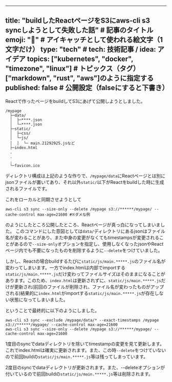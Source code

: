 
---
title: "buildしたReactページをS3にaws-cli s3 syncしようとして失敗した話" # 記事のタイトル
emoji: "🐻" # アイキャッチとして使われる絵文字（1文字だけ）
type: "tech" # tech: 技術記事 / idea: アイデア
topics: ["kubernetes", "docker", "timezone", "linux"] # トピックス（タグ）["markdown", "rust", "aws"]のように指定する
published: false # 公開設定（falseにすると下書き）
---

Reactで作ったページをbuildしてS3にあげて公開しようとしました。

```
/mypage
  ├─data/
  │  ├─****.json
  │  └─****.json
  ├─static/
  │  ├─css/
  │  └─js/
  │  │  └─ main.21292925.jsなど
  ├─index.html
  .
  .
  .
  └─favicon.ico
```

ディレクトリ構成は上記のような作りで、`/mypage/data`にReactページとは別にjsonファイルが置いてあり、それ以外`static/`以下がReactをbuildした時に生成されるファイルです。

これをローカルと同期させようとして

```
aws-cli s3 sync --size-only --delete /mypage s3://******/mypage/ --cache-control max-age=21600 #※ダメな例
```

のようにしたところ公開したところ、Reactページが真っ白になってしまいました。
このコマンドにした意図としては`data/`ディレクトリにあるjsonはファイル名が変わることがあり、また中身の変更がなくてもtimestampsが変更されることがあるので`--size-only`オプションを指定し、使用しなくなったjsonやReactページ内でも不要になったものを削除するように`--delete`をつけていました。


しかし、Reactの場合buildするたびに`static/js/main.*****.js`のファイル名が変わってしまいます。一方でindex.htmlは内部でimportする`static/js/main.*****.js`だけ変わってファイルサイズはそのままになることがあります。このため、`index.html`は更新されずに、`static/js/main.*****.js`だけが更新され(前回のファイルが削除され、ファイル名が変わったものがアップされる)結果的に`index.html`がimportする`static/js/main.*****.js`が存在しない状態になってしまいました。

ということで最終的に以下のようにしました。

```
aws-cli s3 sync --exclude /mypage/data/* --exact-timestamps /mypage s3://******/mypage/ --cache-control max-age=21600
aws-cli s3 sync --size-only --delete /mypage s3://******/mypage/ --cache-control max-age=21600
```

1度目のsyncでdataディレクトリを除いてtimestampの変更を見て更新します。これでindex.htmlは確実に更新されます。また、この時`--delete`をつけていないので前回buildの`static/js/main.*****.js`等は残ってしまっています。

2度目のsyncでdataディレクトリが更新されます。また、--deleteオプションが付いているので前回buildの`static/js/main.*****.js`等は削除されます。



